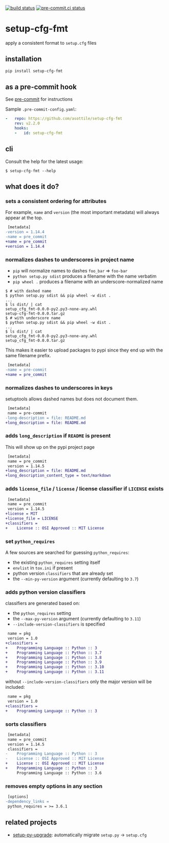 [![build status](https://github.com/asottile/setup-cfg-fmt/actions/workflows/main.yml/badge.svg)](https://github.com/asottile/setup-cfg-fmt/actions/workflows/main.yml)
[![pre-commit.ci status](https://results.pre-commit.ci/badge/github/asottile/setup-cfg-fmt/main.svg)](https://results.pre-commit.ci/latest/github/asottile/setup-cfg-fmt/main)

setup-cfg-fmt
=============

apply a consistent format to `setup.cfg` files

## installation

```bash
pip install setup-cfg-fmt
```

## as a pre-commit hook

See [pre-commit](https://github.com/pre-commit/pre-commit) for instructions

Sample `.pre-commit-config.yaml`:

```yaml
-   repo: https://github.com/asottile/setup-cfg-fmt
    rev: v2.2.0
    hooks:
    -   id: setup-cfg-fmt
```

## cli

Consult the help for the latest usage:

```console
$ setup-cfg-fmt --help
```

## what does it do?

### sets a consistent ordering for attributes

For example, `name` and `version` (the most important metadata) will always
appear at the top.

```diff
 [metadata]
-version = 1.14.4
-name = pre_commit
+name = pre_commit
+version = 1.14.4
```

### normalizes dashes to underscores in project name

- `pip` will normalize names to dashes `foo_bar` => `foo-bar`
- `python setup.py sdist` produces a filename with the name verbatim
- `pip wheel .` produces a filename with an underscore-normalized name

```console
$ # with dashed name
$ python setup.py sdist && pip wheel -w dist .
...
$ ls dist/ | cat
setup_cfg_fmt-0.0.0-py2.py3-none-any.whl
setup-cfg-fmt-0.0.0.tar.gz
$ # with underscore name
$ python setup.py sdist && pip wheel -w dist .
...
$ ls dist/ | cat
setup_cfg_fmt-0.0.0-py2.py3-none-any.whl
setup_cfg_fmt-0.0.0.tar.gz
```

This makes it easier to upload packages to pypi since they end up with the
same filename prefix.

```diff
 [metadata]
-name = pre-commit
+name = pre_commit
```

### normalizes dashes to underscores in keys

setuptools allows dashed names but does not document them.

```diff
 [metadata]
 name = pre-commit
-long-description = file: README.md
+long_description = file: README.md
```

### adds `long_description` if `README` is present

This will show up on the pypi project page

```diff
 [metadata]
 name = pre_commit
 version = 1.14.5
+long_description = file: README.md
+long_description_content_type = text/markdown
```

### adds `license_file` / `license` / license classifier if `LICENSE` exists

```diff
 [metadata]
 name = pre_commit
 version = 1.14.5
+license = MIT
+license_file = LICENSE
+classifiers =
+    License :: OSI Approved :: MIT License
```

### set `python_requires`

A few sources are searched for guessing `python_requires`:

- the existing `python_requires` setting itself
- `envlist` in `tox.ini` if present
- python version `classifiers` that are already set
- the `--min-py-version` argument (currently defaulting to `3.7`)

### adds python version classifiers

classifiers are generated based on:

- the `python_requires` setting
- the `--max-py-version` argument (currently defaulting to `3.11`)
- `--include-version-classifiers` is specified

```diff
 name = pkg
 version = 1.0
+classifiers =
+    Programming Language :: Python :: 3
+    Programming Language :: Python :: 3.7
+    Programming Language :: Python :: 3.8
+    Programming Language :: Python :: 3.9
+    Programming Language :: Python :: 3.10
+    Programming Language :: Python :: 3.11
```

without `--include-version-classifiers` only the major version will be included:

```diff
 name = pkg
 version = 1.0
+classifiers =
+    Programming Language :: Python :: 3
```

### sorts classifiers

```diff
 [metadata]
 name = pre_commit
 version = 1.14.5
 classifiers =
-    Programming Language :: Python :: 3
-    License :: OSI Approved :: MIT License
+    License :: OSI Approved :: MIT License
+    Programming Language :: Python :: 3
     Programming Language :: Python :: 3.6
```

### removes empty options in any section

```diff
 [options]
-dependency_links =
 python_requires = >= 3.6.1
```

## related projects

- [setup-py-upgrade]: automatically migrate `setup.py` -> `setup.cfg`

[setup-py-upgrade]: https://github.com/asottile/setup-py-upgrade
